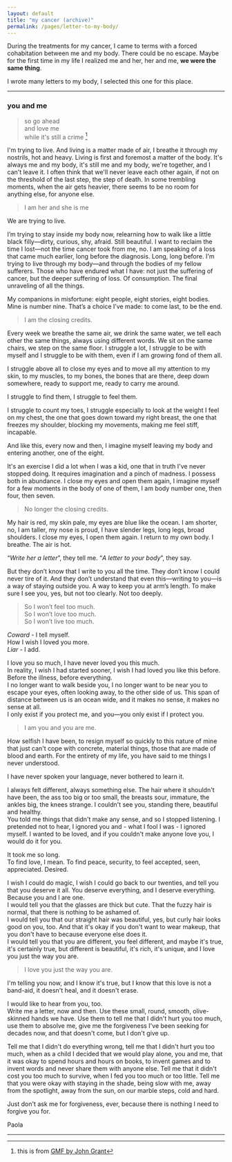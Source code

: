 ```yaml
---
layout: default
title: "my cancer (archive)"
permalink: /pages/letter-to-my-body/
---
```


During the treatments for my cancer, I came to terms with a forced cohabitation between me and my body. There could be no escape. Maybe for the first time in my life I realized me and her, her and me, **we were the same thing**.  

I wrote many letters to my body, I selected this one for this place. 

---

### you and me

> so go ahead  
> and love me  
> while it's still a crime [^1]


I'm trying to live. And living is a matter made of air, I breathe it through my nostrils, hot and heavy. Living is first and foremost a matter of the body. It's always me and my body, it's still me and my body, we're together, and I can't leave it. I often think that we'll never leave each other again, if not on the threshold of the last step, the step of death.
In some trembling moments, when the air gets heavier, there seems to be no room for anything else, for anyone else.

> I am her and she is me

We are trying to live.

I’m trying to stay inside my body now, relearning how to walk like a little black filly—dirty, curious, shy, afraid. Still beautiful. I want to reclaim the time I lost—not the time cancer took from me, no. I am speaking of a loss that came much earlier, long before the diagnosis. Long, long before.
I'm trying to live through my body—and through the bodies of my fellow sufferers. Those who have endured what I have: not just the suffering of cancer, but the deeper suffering of loss. Of consumption. The final unraveling of all the things.

My companions in misfortune: eight people, eight stories, eight bodies. Mine is number nine. That’s a choice I’ve made: to come last, to be the end.

>I am the closing credits.

Every week we breathe the same air, we drink the same water, we tell each other the same things, always using different words. We sit on the same chairs, we step on the same floor.
I struggle a lot, I struggle to be with myself and I struggle to be with them, even if I am growing fond of them all.

I struggle above all to close my eyes and to move all my attention to my skin, to my muscles, to my bones, the bones that are there, deep down somewhere, ready to support me, ready to carry me around.

I struggle to find them, I struggle to feel them.

I struggle to count my toes, I struggle especially to look at the weight I feel on my chest, the one that goes down toward my right breast, the one that freezes my shoulder, blocking my movements, making me feel stiff, incapable.

And like this, every now and then, I imagine myself leaving my body and entering another, one of the eight.

It's an exercise I did a lot when I was a kid, one that in truth I've never stopped doing. It requires imagination and a pinch of madness. I possess both in abundance.
I close my eyes and open them again, I imagine myself for a few moments in the body of one of them, I am body number one, then four, then seven.

>No longer the closing credits.

My hair is red, my skin pale, my eyes are blue like the ocean. I am shorter, no, I am taller, my nose is proud, I have slender legs, long legs, broad shoulders. I close my eyes, I open them again. I return to my own body. I breathe. The air is hot.

“_Write her a letter_”, they tell me. “_A letter to your body_”, they say.

But they don’t know that I write to you all the time. They don’t know I could never tire of it.
And they don’t understand that even this—writing to you—is a way of staying outside you. A way to keep you at arm’s length. To make sure I see you, yes, but not too clearly. Not too deeply.

>So I won’t feel too much.  
>So I won’t love too much.  
>So I won’t live too much. 

_Coward_ - I tell myself.  
How I wish I loved you more.  
_Liar_ - I add.

I love you so much, I have never loved you this much.  
In reality, I wish I had started sooner, I wish I had loved you like this before. Before the illness, before everything.  
I no longer want to walk beside you, I no longer want to be near you to escape your eyes, often looking away, to the other side of us. This span of distance between us is an ocean wide, and it makes no sense, it makes no sense at all.  
I only exist if you protect me, and you—you only exist if I protect you.

>I am you and you are me.

How selfish I have been, to resign myself so quickly to this nature of mine that just can't cope with concrete, material things, those that are made of blood and earth. For the entirety of my life, you have said to me things I never understood.

I have never spoken your language, never bothered to learn it.

I always felt different, always something else. The hair where it shouldn't have been, the ass too big or too small, the breasts sour, immature, the ankles big, the knees strange. I couldn't see you, standing there, beautiful and healthy.  
You told me things that didn't make any sense, and so I stopped listening. I pretended not to hear, I ignored you and - what I fool I was - I ignored myself. I wanted to be loved, and if you couldn't make anyone love you, I would do it for you.

It took me so long.  
To find love, I mean. To find peace, security, to feel accepted, seen, appreciated. Desired.

I wish I could do magic, I wish I could go back to our twenties, and tell you that you deserve it all. You deserve everything, and I deserve everything.  
Because you and I are one.  
I would tell you that the glasses are thick but cute. That the fuzzy hair is normal, that there is nothing to be ashamed of.  
I would tell you that our straight hair was beautiful, yes, but curly hair looks good on you, too. And that it's okay if you don't want to wear makeup, that you don't have to because everyone else does it.  
I would tell you that you are different, you feel different, and maybe it's true, it's certainly true, but different is beautiful, it's rich, it's unique, and I love you just the way you are.

>I love you just the way you are.

I'm telling you now, and I know it's true, but I know that this love is not a band-aid, it doesn't heal, and it doesn't erase. 

I would like to hear from you, too.  
Write me a letter, now and then. Use these small, round, smooth, olive-skinned hands we have. Use them to tell me that I didn't hurt you too much, use them to absolve me, give me the forgiveness I've been seeking for decades now, and that doesn't come, but I don't give up.

Tell me that I didn't do everything wrong, tell me that I didn't hurt you too much, when as a child I decided that we would play alone, you and me, that it was okay to spend hours and hours on books, to invent games and to invent words and never share them with anyone else. Tell me that it didn't cost you too much to survive, when I fed you too much or too little. Tell me that you were okay with staying in the shade, being slow with me, away from the spotlight, away from the sun, on our marble steps, cold and hard.

Just don't ask me for forgiveness, ever, because there is nothing I need to forgive you for.

Paola

---

[^1]: this is from [GMF by John Grant](https://www.youtube.com/watch?v=ekFWPsXXcg0)